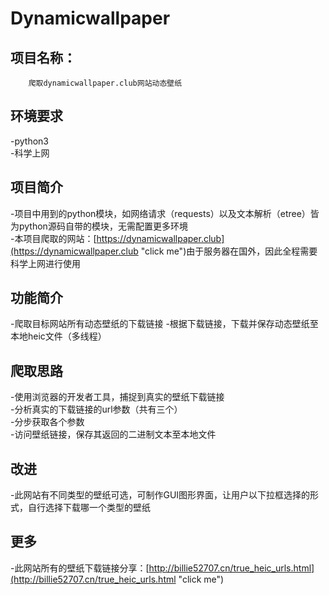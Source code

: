# Dynamicwallpaper

项目名称：
---
        爬取dynamicwallpaper.club网站动态壁纸


环境要求
---
-python3<br>
-科学上网


项目简介
---
-项目中用到的python模块，如网络请求（requests）以及文本解析（etree）皆为python源码自带的模块，无需配置更多环境<br>
-本项目爬取的网站：[https://dynamicwallpaper.club](https://dynamicwallpaper.club "click me")由于服务器在国外，因此全程需要科学上网进行使用


功能简介
---
-爬取目标网站所有动态壁纸的下载链接
-根据下载链接，下载并保存动态壁纸至本地heic文件（多线程）


爬取思路
---
-使用浏览器的开发者工具，捕捉到真实的壁纸下载链接<br>
-分析真实的下载链接的url参数（共有三个）<br>
-分步获取各个参数<br>
-访问壁纸链接，保存其返回的二进制文本至本地文件


改进
---
-此网站有不同类型的壁纸可选，可制作GUI图形界面，让用户以下拉框选择的形式，自行选择下载哪一个类型的壁纸


更多
---
-此网站所有的壁纸下载链接分享：[http://billie52707.cn/true_heic_urls.html](http://billie52707.cn/true_heic_urls.html "click me")

    
